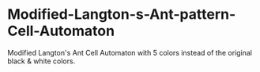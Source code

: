 # Modified-Langton-s-Ant-pattern-Cell-Automaton
Modified Langton's Ant Cell Automaton with 5 colors instead of the original black &amp; white colors.
